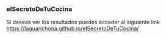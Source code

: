### elSecretoDeTuCocina

Si deseas ver los resultados puedes acceder al siguiente link https://laguarichona.github.io/elSecretoDeTuCocina/
